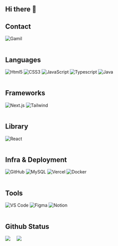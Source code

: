 ## Hi there 👋
## Contact
![Gamil](https://img.shields.io/badge/Gmail-EA4335.svg?&style=for-the-badge&logo=gmail&logoColor=white)
<br><br>

## Languages
![Html5](https://img.shields.io/badge/HTML5-E34F26.svg?&style=for-the-badge&logo=Html5&logoColor=white)
![CSS3](https://img.shields.io/badge/CSS3-663399.svg?&style=for-the-badge&logo=css&logoColor=white)
![JavaScript](https://img.shields.io/badge/JavaScript-F7DF1E?style=for-the-badge&logo=javascript&logoColor=black)
![Typescript](https://img.shields.io/badge/Typescript-3178C6?style=for-the-badge&logo=Typescript&logoColor=white)
![Java](https://img.shields.io/badge/Java-e11f20?style=for-the-badge&logo=openjdk&logoColor=white)
<br><br>

## Frameworks
![Next.js](https://img.shields.io/badge/Next.js-000000?style=for-the-badge&logo=Next.js&logoColor=white)
![Tailwind](https://img.shields.io/badge/Tailwind%20CSS-00bcff?style=for-the-badge&logo=Tailwind%20CSS&logoColor=white)
<br><br>

## Library  
![React](https://img.shields.io/badge/React-0074a6?style=for-the-badge&logo=React&logoColor=white)
<br><br>

## Infra & Deployment
![GitHub](https://img.shields.io/badge/GitHub-181717?style=for-the-badge&logo=GitHub&logoColor=white)
![MySQL](https://img.shields.io/badge/mysql-47809d?style=for-the-badge&logo=mysql&logoColor=white)
![Vercel](https://img.shields.io/badge/Vercel-black?style=for-the-badge&logo=vercel&logoColor=white)
![Docker](https://img.shields.io/badge/Docker-00084d?style=for-the-badge&logo=Docker&logoColor=white)
<br><br>

## Tools
![VS Code](https://img.shields.io/badge/VS_Code-0086d1?style=for-the-badge&logo=visualstudiocode&logoColor=white)
![Figma](https://img.shields.io/badge/Figma-ff3737?style=for-the-badge&logo=figma&logoColor=white)
![Notion](https://img.shields.io/badge/Notion-black?style=for-the-badge&logo=notion&logoColor=white)
<br><br>

## Github Status
<div>
  <img src="https://github-readme-stats.vercel.app/api?username=songdaramji&show_icons=true&theme=transparent"/>
  &nbsp;&nbsp;&nbsp;
  <img src="https://github-readme-stats.vercel.app/api/top-langs?username=songdaramji&show_icons=true&locale=en&layout=compact&theme=transparent"/>
</div>

